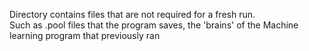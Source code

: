 Directory contains files that are not required for a fresh run.  
Such as .pool files that the program saves, the 'brains' of the Machine learning program that previously ran  